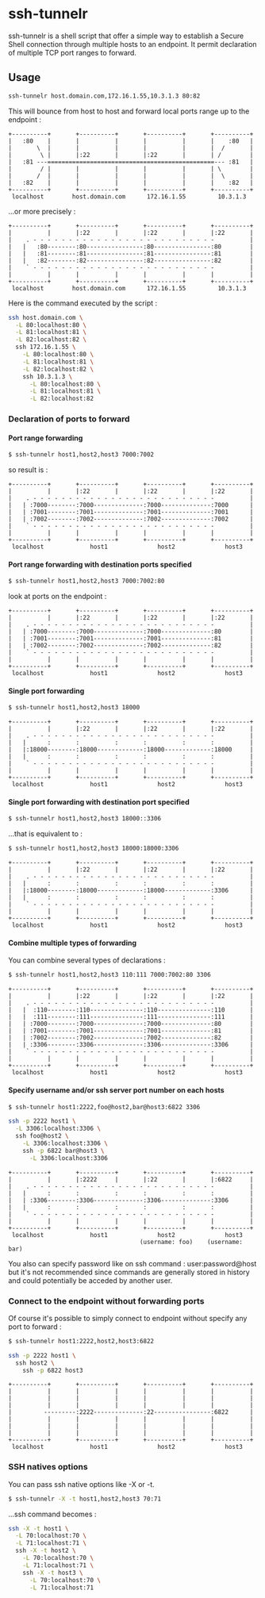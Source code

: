 # ssh-tunnelr

ssh-tunnelr is a shell script that offer a simple way to establish a Secure Shell connection
through multiple hosts to an endpoint. It permit declaration of multiple TCP port ranges to forward.

## Usage

```bash
ssh-tunnelr host.domain.com,172.16.1.55,10.3.1.3 80:82
````
This will bounce from host to host and forward local ports range up to the endpoint :
````
+----------+       +----------+       +----------+       +----------+
|   :80    |       |          |       |          |       |    :80   |
|       \  |       |          |       |          |       |  /       |
|        \ |       |:22       |       |:22       |       | /        |
|   :81 ---===============================================--- :81   |
|        / |       |          |       |          |       | \        |
|       /  |       |          |       |          |       |  \       |
|   :82    |       |          |       |          |       |    :82   |
+----------+       +----------+       +----------+       +----------+
 localhost        host.domain.com      172.16.1.55         10.3.1.3
````
...or more precisely :
````
+----------+       +----------+       +----------+       +----------+
|          |       |:22       |       |:22       |       |:22       |
|    . - - - - - - - - - - - - - - - - - - - - - - - - - -          |
|   |   :80--------:80----------------:80----------------:80        |
|   |   :81--------:81----------------:81----------------:81        |
|   |   :82--------:82----------------:82----------------:82        |
|    ` - - - - - - - - - - - - - - - - - - - - - - - - - -          |
|          |       |          |       |          |       |          |
+----------+       +----------+       +----------+       +----------+
 localhost        host.domain.com      172.16.1.55         10.3.1.3
````
Here is the command executed by the script :
```bash
ssh host.domain.com \
  -L 80:localhost:80 \
  -L 81:localhost:81 \
  -L 82:localhost:82 \
  ssh 172.16.1.55 \
    -L 80:localhost:80 \
    -L 81:localhost:81 \
    -L 82:localhost:82 \
    ssh 10.3.1.3 \
      -L 80:localhost:80 \
      -L 81:localhost:81 \
      -L 82:localhost:82
````
### Declaration of ports to forward

#### Port range forwarding
```bash
$ ssh-tunnelr host1,host2,host3 7000:7002
````
so result is :
````
+----------+       +----------+       +----------+       +----------+
|          |       |:22       |       |:22       |       |:22       |
|    . - - - - - - - - - - - - - - - - - - - - - - - - - -          |
|   | :7000--------:7000--------------:7000--------------:7000      |
|   | :7001--------:7001--------------:7001--------------:7001      |
|   | :7002--------:7002--------------:7002--------------:7002      |
|    ` - - - - - - - - - - - - - - - - - - - - - - - - - -          |
|          |       |          |       |          |       |          |
+----------+       +----------+       +----------+       +----------+
 localhost             host1              host2              host3
````
#### Port range forwarding with destination ports specified
```bash
$ ssh-tunnelr host1,host2,host3 7000:7002:80
````
look at ports on the endpoint :
````
+----------+       +----------+       +----------+       +----------+
|          |       |:22       |       |:22       |       |:22       |
|    . - - - - - - - - - - - - - - - - - - - - - - - - - -          |
|   | :7000--------:7000--------------:7000--------------:80        |
|   | :7001--------:7001--------------:7001--------------:81        |
|   | :7002--------:7002--------------:7002--------------:82        |
|    ` - - - - - - - - - - - - - - - - - - - - - - - - - -          |
|          |       |          |       |          |       |          |
+----------+       +----------+       +----------+       +----------+
 localhost             host1              host2              host3
````
#### Single port forwarding

```bash
$ ssh-tunnelr host1,host2,host3 18000
````
````
+----------+       +----------+       +----------+       +----------+
|          |       |:22       |       |:22       |       |:22       |
|    . - - - - - - - - - - - - - - - - - - - - - - - - - -          |
|   |      :       :          :       :          :       :          |
|   |:18000--------:18000-------------:18000-------------:18000     |
|   |      :       :          :       :          :       :          |
|    ` - - - - - - - - - - - - - - - - - - - - - - - - - -          |
|          |       |          |       |          |       |          |
+----------+       +----------+       +----------+       +----------+
 localhost             host1              host2              host3
````
#### Single port forwarding with destination port specified

```bash
$ ssh-tunnelr host1,host2,host3 18000::3306
````
...that is equivalent to :
```bash
$ ssh-tunnelr host1,host2,host3 18000:18000:3306
````
````
+----------+       +----------+       +----------+       +----------+
|          |       |:22       |       |:22       |       |:22       |
|    . - - - - - - - - - - - - - - - - - - - - - - - - - -          |
|   |      :       :          :       :          :       :          |
|   |:18000--------:18000-------------:18000-------------:3306      |
|   |      :       :          :       :          :       :          |
|    ` - - - - - - - - - - - - - - - - - - - - - - - - - -          |
|          |       |          |       |          |       |          |
+----------+       +----------+       +----------+       +----------+
 localhost             host1              host2              host3
````
#### Combine multiple types of forwarding

You can combine several types of declarations :
```bash
$ ssh-tunnelr host1,host2,host3 110:111 7000:7002:80 3306
````
````
+----------+       +----------+       +----------+       +----------+
|          |       |:22       |       |:22       |       |:22       |
|    . - - - - - - - - - - - - - - - - - - - - - - - - - -          |
|   |  :110--------:110---------------:110---------------:110       |
|   |  :111--------:111---------------:111---------------:111       |
|   | :7000--------:7000--------------:7000--------------:80        |
|   | :7001--------:7001--------------:7001--------------:81        |
|   | :7002--------:7002--------------:7002--------------:82        |
|   | :3306--------:3306--------------:3306--------------:3306      |
|    ` - - - - - - - - - - - - - - - - - - - - - - - - - -          |
|          |       |          |       |          |       |          |
+----------+       +----------+       +----------+       +----------+
 localhost             host1              host2              host3
````

#### Specify username and/or ssh server port number on each hosts

```bash
$ ssh-tunnelr host1:2222,foo@host2,bar@host3:6822 3306
````
```bash
ssh -p 2222 host1 \
  -L 3306:localhost:3306 \
  ssh foo@host2 \
    -L 3306:localhost:3306 \
    ssh -p 6822 bar@host3 \
      -L 3306:localhost:3306
````
````
+----------+       +----------+       +----------+       +----------+
|          |       |:2222     |       |:22       |       |:6822     |
|    . - - - - - - - - - - - - - - - - - - - - - - - - - -          |
|   |      :       :          :       :          :       :          |
|   | :3306--------:3306--------------:3306--------------:3306      |
|   |      :       :          :       :          :       :          |
|    ` - - - - - - - - - - - - - - - - - - - - - - - - - -          |
|          |       |          |       |          |       |          |
+----------+       +----------+       +----------+       +----------+
 localhost             host1              host2              host3
                                     (username: foo)    (username: bar)
````
You also can specify password like on ssh command : user:password@host but it's not recommended since commands are generally stored in history and could potentially be acceded by another user.

### Connect to the endpoint without forwarding ports

Of course it's possible to simply connect to endpoint without specify any port to forward :
```bash
$ ssh-tunnelr host1:2222,host2,host3:6822
````
```bash
ssh -p 2222 host1 \
  ssh host2 \
    ssh -p 6822 host3
````
````
+----------+       +----------+       +----------+       +----------+
|          |       |          |       |          |       |          |
|          |       |          |       |          |       |          |
|          |       |          |       |          |       |          |
|         ---------:2222--------------:22----------------:6822      |
|          |       |          |       |          |       |          |
|          |       |          |       |          |       |          |
|          |       |          |       |          |       |          |
+----------+       +----------+       +----------+       +----------+
 localhost             host1              host2              host3
````
### SSH natives options

You can pass ssh native options like -X or -t.
```bash
$ ssh-tunnelr -X -t host1,host2,host3 70:71
````
...ssh command becomes :
```bash
ssh -X -t host1 \
  -L 70:localhost:70 \
  -L 71:localhost:71 \
  ssh -X -t host2 \
    -L 70:localhost:70 \
    -L 71:localhost:71 \
    ssh -X -t host3 \
      -L 70:localhost:70 \
      -L 71:localhost:71
````
